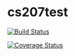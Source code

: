 # cs207test
[![Build Status](https://travis-ci.org/zihaoxu/cs207test.svg?branch=master)](https://travis-ci.org/zihaoxu/cs207test)

[![Coverage Status](https://codecov.io/gh/zihaoxu/cs207test/branch/master/graph/badge.svg)](https://codecov.io/gh/zihaoxu/cs207test)